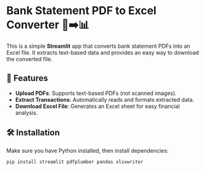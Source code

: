 # Bank Statement PDF to Excel Converter 📄➡️📊  

This is a simple **Streamlit** app that converts bank statement PDFs into an Excel file. It extracts text-based data and provides an easy way to download the converted file.  

## 🚀 Features  
- **Upload PDFs**: Supports text-based PDFs (not scanned images).  
- **Extract Transactions**: Automatically reads and formats extracted data.  
- **Download Excel File**: Generates an Excel sheet for easy financial analysis.  

## 🛠 Installation  

Make sure you have Python installed, then install dependencies:  

```sh
pip install streamlit pdfplumber pandas xlsxwriter

